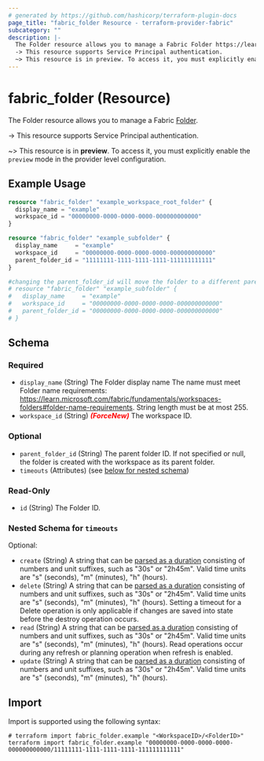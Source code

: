 ```yaml
---
# generated by https://github.com/hashicorp/terraform-plugin-docs
page_title: "fabric_folder Resource - terraform-provider-fabric"
subcategory: ""
description: |-
  The Folder resource allows you to manage a Fabric Folder https://learn.microsoft.com/fabric/fundamentals/workspaces-folders.
  -> This resource supports Service Principal authentication.
  ~> This resource is in preview. To access it, you must explicitly enable the preview mode in the provider level configuration.
---
```


# fabric_folder (Resource)

The Folder resource allows you to manage a Fabric [Folder](https://learn.microsoft.com/fabric/fundamentals/workspaces-folders).

-> This resource supports Service Principal authentication.

~> This resource is in **preview**. To access it, you must explicitly enable the `preview` mode in the provider level configuration.

## Example Usage

```terraform
resource "fabric_folder" "example_workspace_root_folder" {
  display_name = "example"
  workspace_id = "00000000-0000-0000-0000-000000000000"
}

resource "fabric_folder" "example_subfolder" {
  display_name     = "example"
  workspace_id     = "00000000-0000-0000-0000-000000000000"
  parent_folder_id = "11111111-1111-1111-1111-111111111111"
}

#changing the parent_folder_id will move the folder to a different parent folder
# resource "fabric_folder" "example_subfolder" {
#   display_name     = "example"
#   workspace_id     = "00000000-0000-0000-0000-000000000000"
#   parent_folder_id = "00000000-0000-0000-0000-000000000000"
# }
```

<!-- schema generated by tfplugindocs -->
## Schema

### Required

- `display_name` (String) The Folder display name The name must meet Folder name requirements: <https://learn.microsoft.com/fabric/fundamentals/workspaces-folders#folder-name-requirements>. String length must be at most 255.
- `workspace_id` (String) <i style="color:red;font-weight: bold">(ForceNew)</i> The workspace ID.

### Optional

- `parent_folder_id` (String) The parent folder ID. If not specified or null, the folder is created with the workspace as its parent folder.
- `timeouts` (Attributes) (see [below for nested schema](#nestedatt--timeouts))

### Read-Only

- `id` (String) The Folder ID.

<a id="nestedatt--timeouts"></a>

### Nested Schema for `timeouts`

Optional:

- `create` (String) A string that can be [parsed as a duration](https://pkg.go.dev/time#ParseDuration) consisting of numbers and unit suffixes, such as "30s" or "2h45m". Valid time units are "s" (seconds), "m" (minutes), "h" (hours).
- `delete` (String) A string that can be [parsed as a duration](https://pkg.go.dev/time#ParseDuration) consisting of numbers and unit suffixes, such as "30s" or "2h45m". Valid time units are "s" (seconds), "m" (minutes), "h" (hours). Setting a timeout for a Delete operation is only applicable if changes are saved into state before the destroy operation occurs.
- `read` (String) A string that can be [parsed as a duration](https://pkg.go.dev/time#ParseDuration) consisting of numbers and unit suffixes, such as "30s" or "2h45m". Valid time units are "s" (seconds), "m" (minutes), "h" (hours). Read operations occur during any refresh or planning operation when refresh is enabled.
- `update` (String) A string that can be [parsed as a duration](https://pkg.go.dev/time#ParseDuration) consisting of numbers and unit suffixes, such as "30s" or "2h45m". Valid time units are "s" (seconds), "m" (minutes), "h" (hours).

## Import

Import is supported using the following syntax:

```shell
# terraform import fabric_folder.example "<WorkspaceID>/<FolderID>"
terraform import fabric_folder.example "00000000-0000-0000-0000-000000000000/11111111-1111-1111-1111-111111111111"
```
